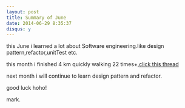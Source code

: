 ```yaml
---
layout: post
title: Summary of June
date: 2014-06-29 8:35:37
disqus: y
---
```

this June i learned a lot about Software engineering.like design pattern,refactor,unitTest etc.

this month i finished 4 km quickly walking 22 times+,[click this thread](http://www.howzhi.com/group/keepmove/discuss/16086#r64)

next month i will continue to learn design pattern and refactor.

good luck  hoho!

mark.